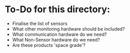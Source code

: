 To-Do for this directory:
=========================

 - Finalise the list of sensors
 - What other monitoring hardware should be included?
 - What communication hardware do we need?
 - What Non-Sensor hardware do we need?
 - Are these products 'space grade'?
 